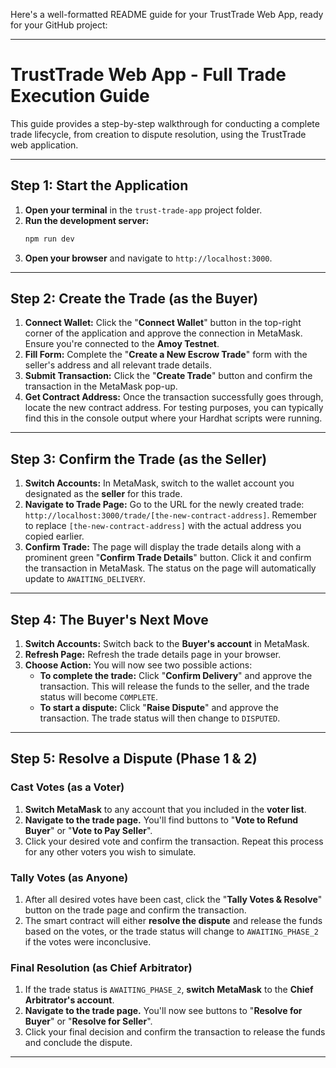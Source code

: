 Here's a well-formatted README guide for your TrustTrade Web App, ready for your GitHub project:

-----

# TrustTrade Web App - Full Trade Execution Guide

This guide provides a step-by-step walkthrough for conducting a complete trade lifecycle, from creation to dispute resolution, using the TrustTrade web application.

-----

## Step 1: Start the Application

1.  **Open your terminal** in the `trust-trade-app` project folder.
2.  **Run the development server:**
    ```bash
    npm run dev
    ```
3.  **Open your browser** and navigate to `http://localhost:3000`.

-----

## Step 2: Create the Trade (as the Buyer)

1.  **Connect Wallet:** Click the "**Connect Wallet**" button in the top-right corner of the application and approve the connection in MetaMask. Ensure you're connected to the **Amoy Testnet**.
2.  **Fill Form:** Complete the "**Create a New Escrow Trade**" form with the seller's address and all relevant trade details.
3.  **Submit Transaction:** Click the "**Create Trade**" button and confirm the transaction in the MetaMask pop-up.
4.  **Get Contract Address:** Once the transaction successfully goes through, locate the new contract address. For testing purposes, you can typically find this in the console output where your Hardhat scripts were running.

-----

## Step 3: Confirm the Trade (as the Seller)

1.  **Switch Accounts:** In MetaMask, switch to the wallet account you designated as the **seller** for this trade.
2.  **Navigate to Trade Page:** Go to the URL for the newly created trade: `http://localhost:3000/trade/[the-new-contract-address]`. Remember to replace `[the-new-contract-address]` with the actual address you copied earlier.
3.  **Confirm Trade:** The page will display the trade details along with a prominent green "**Confirm Trade Details**" button. Click it and confirm the transaction in MetaMask.
    The status on the page will automatically update to `AWAITING_DELIVERY`.

-----

## Step 4: The Buyer's Next Move

1.  **Switch Accounts:** Switch back to the **Buyer's account** in MetaMask.
2.  **Refresh Page:** Refresh the trade details page in your browser.
3.  **Choose Action:** You will now see two possible actions:
      * **To complete the trade:** Click "**Confirm Delivery**" and approve the transaction. This will release the funds to the seller, and the trade status will become `COMPLETE`.
      * **To start a dispute:** Click "**Raise Dispute**" and approve the transaction. The trade status will then change to `DISPUTED`.

-----

## Step 5: Resolve a Dispute (Phase 1 & 2)

### Cast Votes (as a Voter)

1.  **Switch MetaMask** to any account that you included in the **voter list**.
2.  **Navigate to the trade page.** You'll find buttons to "**Vote to Refund Buyer**" or "**Vote to Pay Seller**".
3.  Click your desired vote and confirm the transaction. Repeat this process for any other voters you wish to simulate.

### Tally Votes (as Anyone)

1.  After all desired votes have been cast, click the "**Tally Votes & Resolve**" button on the trade page and confirm the transaction.
2.  The smart contract will either **resolve the dispute** and release the funds based on the votes, or the trade status will change to `AWAITING_PHASE_2` if the votes were inconclusive.

### Final Resolution (as Chief Arbitrator)

1.  If the trade status is `AWAITING_PHASE_2`, **switch MetaMask** to the **Chief Arbitrator's account**.
2.  **Navigate to the trade page.** You'll now see buttons to "**Resolve for Buyer**" or "**Resolve for Seller**".
3.  Click your final decision and confirm the transaction to release the funds and conclude the dispute.

-----
